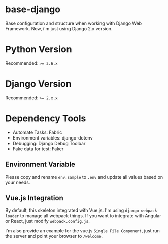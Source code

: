 # base-django
Base configuration and structure when working with Django Web Framework.  Now,
i'm just using Django 2.x version.

# Python Version

Recommended: `>= 3.6.x`

# Django Version

Recommended: `>= 2.x.x`

# Dependency Tools

- Automate Tasks: Fabric
- Environment variables: django-dotenv
- Debugging: Django Debug Toolbar
- Fake data for test: Faker

## Environment Variable

Please copy and rename `env.sample` to `.env` and update all values based
on your needs.

## Vue.js Integration

By default, this skeleton integrated with Vue.js.  I'm using `django-webpack-loader`
to manage all webpack things.  If you want to integrate with Angular or React, just
modify `webpack.config.js`.

I'm also provide an example for the vue.js `Single File Component`, just run the server
and point your browser to `/welcome`.
